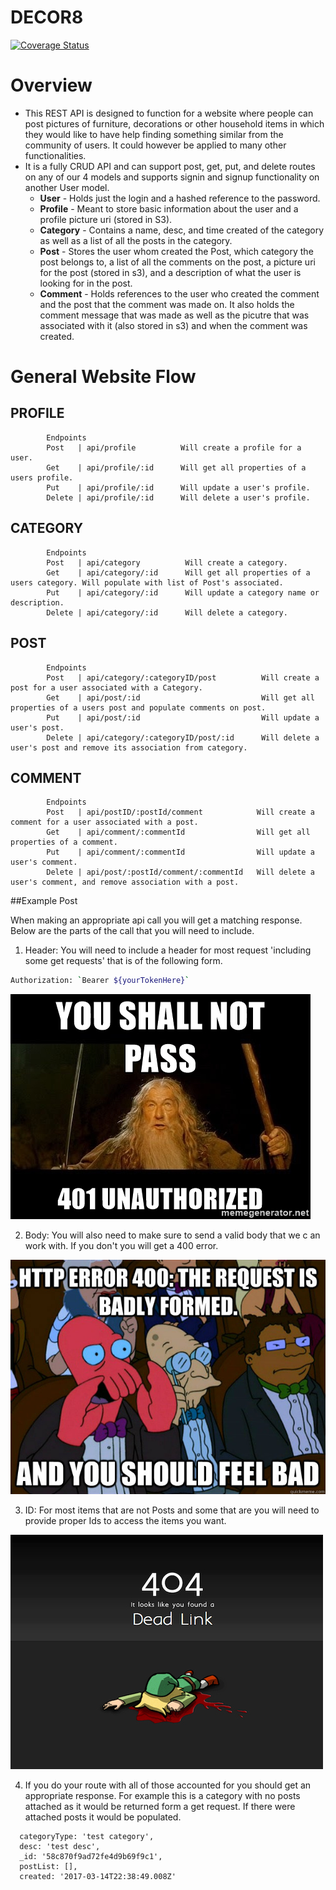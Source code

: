 # DECOR8

[![Coverage Status](https://coveralls.io/repos/github/sueanyv/Decor8/badge.svg?branch=master)](https://coveralls.io/github/sueanyv/Decor8?branch=master)

# Overview

+ This REST API is designed to function for a website where people can post pictures of furniture, decorations or other household items in which they would like to have help finding something similar from the community of users. It could however be applied to many other functionalities.
+ It is a fully CRUD API and can support post, get, put, and delete routes on any of our 4 models and supports signin and signup functionality on another User model.
    + **User** - Holds just the login and a hashed reference to the password.
    + **Profile** - Meant to store basic information about the user and a profile picture uri (stored in S3).
    + **Category** - Contains a name, desc, and time created of the category as well as a list of all the posts in the category.
    + **Post** - Stores the user whom created the Post, which category the post belongs to, a list of all the comments on the post,  a picture uri for the post (stored in s3), and a description of what the user is looking for in the post.
    + **Comment** - Holds references to the user who created the comment and the post that the comment was made on. It also holds the comment message that was made as well as the picutre that was associated with it (also stored in s3) and when the comment was created.

# General Website Flow

## PROFILE
            Endpoints                   
            Post   | api/profile          Will create a profile for a user.
            Get    | api/profile/:id      Will get all properties of a users profile.
            Put    | api/profile/:id      Will update a user's profile.
            Delete | api/profile/:id      Will delete a user's profile.

## CATEGORY
            Endpoints                   
            Post   | api/category          Will create a category.
            Get    | api/category/:id      Will get all properties of a users category. Will populate with list of Post's associated.
            Put    | api/category/:id      Will update a category name or description.
            Delete | api/category/:id      Will delete a category.

## POST
            Endpoints                   
            Post   | api/category/:categoryID/post          Will create a post for a user associated with a Category.
            Get    | api/post/:id                           Will get all properties of a users post and populate comments on post.
            Put    | api/post/:id                           Will update a user's post.
            Delete | api/category/:categoryID/post/:id      Will delete a user's post and remove its association from category.

## COMMENT
            Endpoints                   
            Post   | api/postID/:postId/comment            Will create a comment for a user associated with a post.
            Get    | api/comment/:commentId                Will get all properties of a comment.
            Put    | api/comment/:commentId                Will update a user's comment.
            Delete | api/post/:postId/comment/:commentId   Will delete a user's comment, and remove association with a post.


##Example Post

When making an appropriate api call you will get a matching response. Below are the parts of the call that you will need to include.

1. Header: You will need to include a header for most request 'including some get requests' that is of the following form.
```sh
Authorization: `Bearer ${yourTokenHere}`
```

![Gandalf](/images/401.jpg)

2. Body: You will also need to make sure to send a valid body that we c an work with. If you don't you will get a 400 error.

![Zoidberg](/images/400.jpg)

3. ID: For most items that are not Posts and some that are you will need to provide proper Ids to access the items you want.

![Link](/images/dead-link.jpg)

4. If you do your route with all of those accounted for you should get an appropriate response. For example this is a category with no posts attached as it would be returned form a get request. If there were attached posts it would be populated.

```
  categoryType: 'test category',
  desc: 'test desc',
  _id: '58c870f9ad72fe4d9b69f9c1',
  postList: [],
  created: '2017-03-14T22:38:49.008Z'
```
